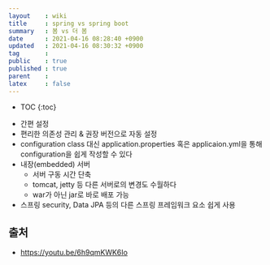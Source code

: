 ```yaml
---
layout    : wiki
title     : spring vs spring boot
summary   : 봄 vs 더 봄
date      : 2021-04-16 08:28:40 +0900
updated   : 2021-04-16 08:30:32 +0900
tag       : 
public    : true
published : true
parent    :
latex     : false
---
```

* TOC
{:toc}

- 간편 설정
- 편리한 의존성 관리 & 권장 버전으로 자동 설정
- configuration class 대신 application.properties 혹은 applicaion.yml을 통해 configuration을 쉽게 작성할 수 있다
- 내장(embedded) 서버
	- 서버 구동 시간 단축
	- tomcat, jetty 등 다른 서버로의 변경도 수월하다
	- war가 아닌 jar로 바로 배포 가능
- 스프링 security, Data JPA 등의 다른 스프링 프레임워크 요소 쉽게 사용


## 출처
- https://youtu.be/6h9qmKWK6Io
